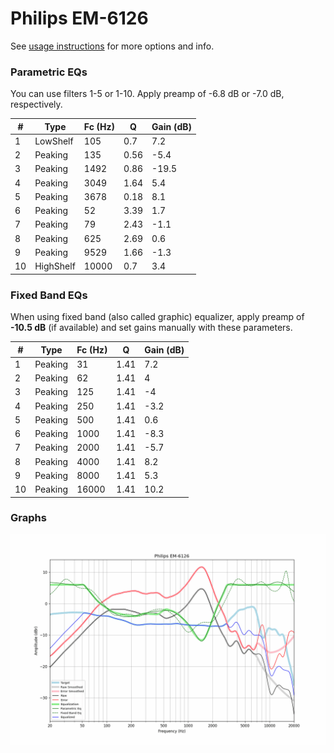 # Philips EM-6126
See [usage instructions](https://github.com/jaakkopasanen/AutoEq#usage) for more options and info.

### Parametric EQs
You can use filters 1-5 or 1-10. Apply preamp of -6.8 dB or -7.0 dB, respectively.

|   # | Type      |   Fc (Hz) |    Q |   Gain (dB) |
|-----|-----------|-----------|------|-------------|
|   1 | LowShelf  |       105 | 0.7  |         7.2 |
|   2 | Peaking   |       135 | 0.56 |        -5.4 |
|   3 | Peaking   |      1492 | 0.86 |       -19.5 |
|   4 | Peaking   |      3049 | 1.64 |         5.4 |
|   5 | Peaking   |      3678 | 0.18 |         8.1 |
|   6 | Peaking   |        52 | 3.39 |         1.7 |
|   7 | Peaking   |        79 | 2.43 |        -1.1 |
|   8 | Peaking   |       625 | 2.69 |         0.6 |
|   9 | Peaking   |      9529 | 1.66 |        -1.3 |
|  10 | HighShelf |     10000 | 0.7  |         3.4 |

### Fixed Band EQs
When using fixed band (also called graphic) equalizer, apply preamp of **-10.5 dB** (if available) and set gains manually with these parameters.

|   # | Type    |   Fc (Hz) |    Q |   Gain (dB) |
|-----|---------|-----------|------|-------------|
|   1 | Peaking |        31 | 1.41 |         7.2 |
|   2 | Peaking |        62 | 1.41 |         4   |
|   3 | Peaking |       125 | 1.41 |        -4   |
|   4 | Peaking |       250 | 1.41 |        -3.2 |
|   5 | Peaking |       500 | 1.41 |         0.6 |
|   6 | Peaking |      1000 | 1.41 |        -8.3 |
|   7 | Peaking |      2000 | 1.41 |        -5.7 |
|   8 | Peaking |      4000 | 1.41 |         8.2 |
|   9 | Peaking |      8000 | 1.41 |         5.3 |
|  10 | Peaking |     16000 | 1.41 |        10.2 |

### Graphs
![](./Philips%20EM-6126.png)
